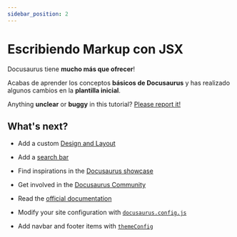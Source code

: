 ```yaml
---
sidebar_position: 2
---
```


# Escribiendo Markup con JSX

Docusaurus tiene **mucho más que ofrecer**!

Acabas de aprender los conceptos **básicos de Docusaurus** y has realizado algunos cambios en la **plantilla inicial**.

Anything **unclear** or **buggy** in this tutorial? [Please report it!](https://github.com/facebook/docusaurus/discussions/4610)

## What's next?

-   Add a custom [Design and Layout](https://docusaurus.io/docs/styling-layout)
-   Add a [search bar](https://docusaurus.io/docs/search)
-   Find inspirations in the [Docusaurus showcase](https://docusaurus.io/showcase)
-   Get involved in the [Docusaurus Community](https://docusaurus.io/community/support)

-   Read the [official documentation](https://docusaurus.io/)
-   Modify your site configuration with [`docusaurus.config.js`](https://docusaurus.io/docs/api/docusaurus-config)
-   Add navbar and footer items with [`themeConfig`](https://docusaurus.io/docs/api/themes/configuration)
